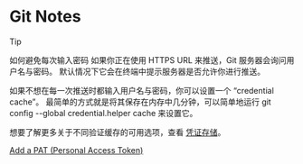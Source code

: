# Git Notes

> [!TIP]
> 如何避免每次输入密码
> 如果你正在使用 HTTPS URL 来推送，Git 服务器会询问用户名与密码。 默认情况下它会在终端中提示服务器是否允许你进行推送。
> 
> 如果不想在每一次推送时都输入用户名与密码，你可以设置一个 “credential cache”。 最简单的方式就是将其保存在内存中几分钟，可以简单地运行 git config --global credential.helper cache 来设置它。
> 
> 想要了解更多关于不同验证缓存的可用选项，查看 [凭证存储](https://git-scm.com/book/zh/v2/Git-%E5%B7%A5%E5%85%B7-%E5%87%AD%E8%AF%81%E5%AD%98%E5%82%A8#_credential_caching)。

[Add a PAT (Personal Access Token) ](https://stackoverflow.com/questions/68775869/message-support-for-password-authentication-was-removed)


